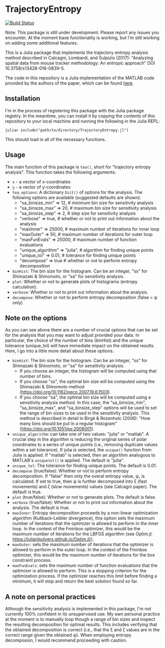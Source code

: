 # TrajectoryEntropy

[![Build Status](https://github.com/tehrandavis/TrajectoryEntropy.jl/actions/workflows/CI.yml/badge.svg?branch=main)](https://github.com/tehrandavis/TrajectoryEntropy.jl/actions/workflows/CI.yml?query=branch%3Amain)

Note: This package is still under development. Please report any issues you encounter. At the moment base functionality is working, but I'm still working on adding some additional features.

This is a Julia package that implements the trajectory entropy analysis method described in Calcagnì, Lombardi, and Sulpizio (2017): "Analyzing spatial data from mouse tracker methodology: An entropic approach" DOI 10.3758/s13428-016-0839-5. 

The code in this repository is a Julia implementation of the MATLAB code provided by the authors of the paper, which can be found [here](http://polorovereto.unitn.it/~antonio.calcagni/emot.html).

## Installation

I'm in the process of registering this package with the Julia package registry. In the meantime, you can install it by copying the contents of this repository to your local machine and running the following in the Julia REPL:

```
julia> include("path/to/directory/TrajectoryEntropy.jl")
```

This should load in all of the necessary functions.

## Usage

The main function of this package is `tea()`, short for "trajectory entropy analysis". This function takes the following arguments:

* `x` - a vector of x-coordinates
* `y` - a vector of y-coordinates
* `tea_options`: A dictionary `Dict()` of options for the analysis. The following options are available (suggested defaults are shown):
  * "sa_binsize_min" => 12, # minimum bin size for sensitivity analysis
  * "sa_binsize_max" => 20, # maximum bin size for sensitivity analysis
  * "sa_binsize_step" => 2, # step size for sensitivity analysis
  * "verbose" => true, # whether or not to print out information about the analysis
  * "maxInner" => 25000, # maximum number of iterations for inner loop
  * "maxOuter" => 50, # maximum number of iterations for outer loop
  * "maxFunEvals" => 25000, # maximum number of function evaluations
  * "unique_algorithm" => "julia", # algorithm for finding unique points
  * "unique_tol" => 0.01, # tolerance for finding unique points
  * "decompose" => true # whether or not to perform entropy decomposition
* `binHist`: The bin size for the histogram. Can be an integer, "ss" for Shimazaki & Shinomoto, or "sa" for sensitivity analysis.
* `plot`: Whether or not to generate plots of histograms (entropy calculation).
* `verbose`: Whether or not to print out information about the analysis.
* `decompose`: Whether or not to perform entropy decomposition (false = ψ only)

## Note on the options

As you can see above there are a number of crucial options that can be set for the analysis that you may want to adjust provided your data. In particular, the choice of the number of bins (binHist) and the unique tolerance (unique_tol) will have immediate impact on the obtained results. Here, I go into a little more detail about these options.

* `binHist`: The bin size for the histogram. Can be an integer, "ss" for Shimazaki & Shinomoto, or "sa" for sensitivity analysis.
  * If you choose an integer, the histogram will be computed using that number of bins.
  * If you choose "ss", the optimal bin size will be computed using the Shimazaki & Shinomoto method (https://doi.org/10.1162/neco.2007.19.6.1503).
  * If you choose "sa", the optimal bin size will be computed using a sensitivity analysis method. In this case, the "sa_binsize_min", "sa_binsize_max", and "sa_binsize_step" options will be used to set the range of bin sizes to be used in the sensitivity analysis. This method is described in detail in Birgé & Rozenholc (2006): "How many bins should be put in a regular histogram" (https://doi.org/10.1051/ps:2006001).
* `unique_algorithm`: can take one of two values: "julia" or "matlab". A crucial step in the algorithm is reducing the original series of polar coordinates to a series of unique points (i.e., removing duplicate values within a set tolerance). If julia is selected, the `unique()` function from Julia is applied. If "matlab" is selected, then an algortihm analogous to MATLAB's `uniquetol()` is applied. The default is "julia".
* `unique_tol`: The tolerance for finding unique points. The default is 0.01.
* `decompose` (true/false): Whether or not to perform entropy decomposition. If "false" then only the overal entropy value, ψ, is calculated. If set to true, then ψ is further decomposed into ξ (fast movements) and ζ (slow movements) values (see Calcagnì paper). The default is true.
* `plot` (true/false): Whether or not to generate plots. The default is false.
* `verbose` (true/false): Whether or not to print out information about the analysis. The default is true.
* `maxInner`: Entropy decomposition proceeds by a non-linear optimization algorithm (Kullback-Leibler divergence), this option sets the maximum number of iterations that the optimizer is allowed to perform in the inner loop. In the context of the Fminbox optimizer, this would be the maximum number of iterations for the LBFGS algorithm (see Optim.jl: https://julianlsolvers.github.io/Optim.jl/).
* `maxOuter`: sets the maximum number of iterations that the optimizer is allowed to perform in the outer loop. In the context of the Fminbox optimizer, this would be the maximum number of iterations for the box constraint process.
* `maxFunEvals`: sets the maximum number of function evaluations that the optimizer is allowed to perform. This is a stopping criterion for the optimization process. If the optimizer reaches this limit before finding a minimum, it will stop and return the best solution found so far.

## A note on personal practices

Although the sensitivity analysis is implemented in this package, I'm not currently 100% confident in its unsupervised use. My own personal practice at the moment is to manually loop though a range of bin sizes and inspect the resulting decomposition for optimal results. This includes verifying that the obtained decomposition is correct (i.e., that the ξ and ζ values are in the correct range given the obtained ψ). When employing entropy decomposion, I would recommend proceeding with caution.
  
